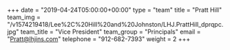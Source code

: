 +++
date = "2019-04-24T05:00:00+00:00"
type = "team"
title = "Pratt Hill"
team_img = "/v1574219418/Lee%2C%20Hill%20and%20Johnston/LHJ.PrattHill_dprqpc.jpg"
team_title = "Vice President"
team_group = "Principals"
email = "Pratt@lhjins.com"
telephone = "912-682-7393"
weight = 2
+++